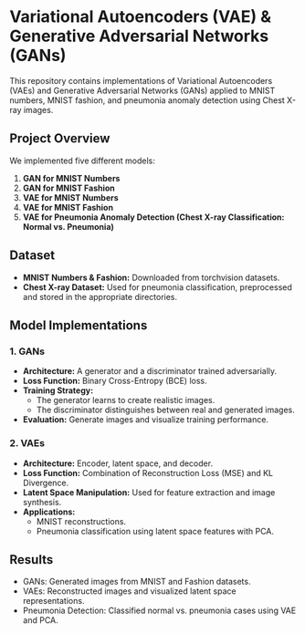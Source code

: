 # Variational Autoencoders (VAE) & Generative Adversarial Networks (GANs)

This repository contains implementations of Variational Autoencoders (VAEs) and Generative Adversarial Networks (GANs) applied to MNIST numbers, MNIST fashion, and pneumonia anomaly detection using Chest X-ray images.

## Project Overview
We implemented five different models:
1. **GAN for MNIST Numbers**
2. **GAN for MNIST Fashion**
3. **VAE for MNIST Numbers**
4. **VAE for MNIST Fashion**
5. **VAE for Pneumonia Anomaly Detection (Chest X-ray Classification: Normal vs. Pneumonia)**

## Dataset
- **MNIST Numbers & Fashion:** Downloaded from torchvision datasets.
- **Chest X-ray Dataset:** Used for pneumonia classification, preprocessed and stored in the appropriate directories.

## Model Implementations
### 1. GANs
- **Architecture:** A generator and a discriminator trained adversarially.
- **Loss Function:** Binary Cross-Entropy (BCE) loss.
- **Training Strategy:**
  - The generator learns to create realistic images.
  - The discriminator distinguishes between real and generated images.
- **Evaluation:** Generate images and visualize training performance.

### 2. VAEs
- **Architecture:** Encoder, latent space, and decoder.
- **Loss Function:** Combination of Reconstruction Loss (MSE) and KL Divergence.
- **Latent Space Manipulation:** Used for feature extraction and image synthesis.
- **Applications:**
  - MNIST reconstructions.
  - Pneumonia classification using latent space features with PCA.

## Results
- GANs: Generated images from MNIST and Fashion datasets.
- VAEs: Reconstructed images and visualized latent space representations.
- Pneumonia Detection: Classified normal vs. pneumonia cases using VAE and PCA.
